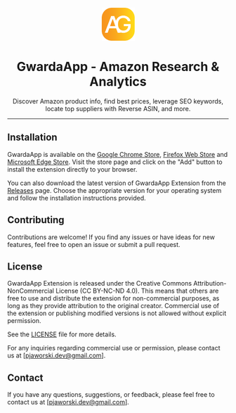 <p align="center">
  <img src="https://raw.githubusercontent.com/gerwld/gwardaapp_amazon/b97547483a45750259ecadcf4164283845002919/chromium/assets/img/logo.svg" width="75" height="75"/>
  <h1 align="center">GwardaApp - Amazon Research & Analytics</h1>
</p>

<p align="center">
Discover Amazon product info, find best prices, leverage SEO keywords, locate top suppliers with Reverse ASIN, and more.
</p>

---

## Installation

GwardaApp is available on the [Google Chrome Store](https://chromewebstore.google.com/detail/gwardaapp-amazon-research/hfknhnfhdnmioompphjjdpgoolcfobng), [Firefox Web Store](https://addons.mozilla.org/en-US/firefox/addon/gwardaapp/) and [Microsoft Edge Store](https://microsoftedge.microsoft.com/addons/detail/). Visit the store page and click on the "Add" button to install the extension directly to your browser.

You can also download the latest version of GwardaApp Extension from the [Releases](https://github.com/gerwld/gwardaapp_amazon/releases) page. Choose the appropriate version for your operating system and follow the installation instructions provided.

## Contributing

Contributions are welcome! If you find any issues or have ideas for new features, feel free to open an issue or submit a pull request.

## License

GwardaApp Extension is released under the Creative Commons Attribution-NonCommercial License (CC BY-NC-ND 4.0). This means that others are free to use and distribute the extension for non-commercial purposes, as long as they provide attribution to the original creator. Commercial use of the extension or publishing modified versions is not allowed without explicit permission.

See the [LICENSE](LICENSE.md) file for more details.

For any inquiries regarding commercial use or permission, please contact us at [pjaworski.dev@gmail.com].

## Contact

If you have any questions, suggestions, or feedback, please feel free to contact us at [pjaworski.dev@gmail.com].
